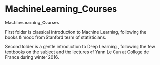# MachineLearning_Courses
MachineLearning_Courses

First folder is classical introduction to Machine Learning, following the books & mooc from Stanford team of statisticians.

Second folder is a gentle introduction to Deep Learning , following the few textbooks on the subject and the lectures of Yann Le Cun at College de France during winter 2016.

